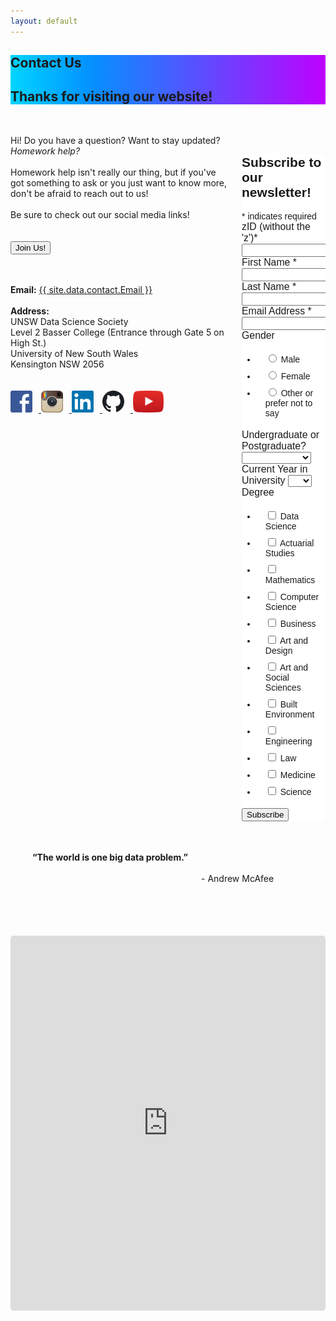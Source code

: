 ```yaml
---
layout: default
---
```

<section class="hero is-info">
    <div class="hero-body" style="background: rgb(1,213,255); background: linear-gradient(90deg, rgba(1,213,255,1) 0%, rgba(4,146,255,1) 25%, rgba(190,1,255,1) 100%);">
        <div class="container">
            <h1 class="title is-1">
                Contact Us
            </h1>
            <h2 class="subtitle is-5">
                Thanks for visiting our website!
            </h2>
        </div>
    </div>
</section>

<!-- Newsletter subscription form styles -->
<style>

ul li {
    /* background-color: green; */
    border-width: 4px 10px 4px 14px;
    border-style: solid;
    border-color: transparent;
}

.form-field-label {
    font-weight: normal;
    font-size: 113%;
}
</style>


<div class="hero-body; container has-text-black">
    <div class="columns is-8 is-variable">
        <div class="column is-half has-text-left"> 
            <p class="is-size-5">
                <br>
                Hi! Do you have a question? Want to stay updated? <i>Homework help?</i>
                <br><br>
                Homework help isn't really our thing, but if you've got something to ask or you just want to know more, don't be afraid to reach out to us!
                <br><br>
                Be sure to check out our social media links!
                <br><br><br>
                <a href="https://forms.gle/hLDY7bAGa1H4CV348" target="_blank">
                    <button class="button is-info is-bold">Join Us!</button></a>
                <br><br><br>
            </p>
            <div>
                <b>Email:</b> <a href="mailto:{{ site.data.contact.Email }}">{{ site.data.contact.Email }}</a>
                <br><br>
                <b>Address:</b><br>
                UNSW Data Science Society<br>
                Level 2 Basser College (Entrance through Gate 5 on High St.)<br>
                University of New South Wales<br>
                Kensington NSW 2056<br>
                <br><br>
            </div>
            <div class="social media">
                <a href="https://www.facebook.com/DataSoc/" target="_blank">
                    <img src="/assets/images/social_media/facebook.png" style="width:35px; margin-right:10px"> </a>
                <a href="https://www.instagram.com/unswdatasoc/" target="_blank">
                    <img src="/assets/images/social_media/instagram.png" style="width:35px; margin-right:10px"> </a>
                <a href="https://au.linkedin.com/company/datasoc" target="_blank">
                    <img src="/assets/images/social_media/linkedin.png" style="width:35px; margin-right:10px"> </a>
                <a href="https://github.com/unswdata/" target="_blank">
                    <img src="/assets/images/social_media/github.png" style="width:35px; margin-right:10px"> </a>
                <a href="https://www.youtube.com/channel/UC5xEG38_Jr0251sMBoj8xwQ" target="_blank">
                    <img src="/assets/images/social_media/youtube.png" style="height:35px"> </a>
                <br><br><br>
            </div>
        </div>
        <div class="column is-5 is-offset-1 has-text-left">
            <br><br>
            <!-- Begin Mailchimp Signup Form -->
            <link href="//cdn-images.mailchimp.com/embedcode/classic-10_7.css" rel="stylesheet" type="text/css">
            <style type="text/css">
                #mc_embed_signup{background:#fff; clear:left; font:14px Helvetica,Arial,sans-serif; }
                /* Add your own Mailchimp form style overrides in your site stylesheet or in this style block.
                We recommend moving this block and the preceding CSS link to the HEAD of your HTML file. */
            </style>
            <div id="mc_embed_signup">
                <form action="https://unswdata.us19.list-manage.com/subscribe/post?u=8dc568d0db37b26ed75ba4d94&amp;id=01f8128da2" method="post" id="mc-embedded-subscribe-form" name="mc-embedded-subscribe-form" class="validate" target="_blank" novalidate>
                    <div id="mc_embed_signup_scroll">
                    <h2>Subscribe to our newsletter!</h2>
                    <div class="indicates-required"><span class="asterisk">*</span> indicates required</div>
                    <div class="mc-field-group size1of2">
                        <label for="mce-MMERGE3"
                        class="form-field-label">zID (without the 'z')<span class="asterisk">*</span></label>
                        <input type="number" name="MMERGE3" class="required" value="" id="mce-MMERGE3">
                    </div>
                    <div class="mc-field-group">
                        <label for="mce-FNAME"
                        class="form-field-label">First Name  <span class="asterisk">*</span></label>
                        <input type="text" value="" name="FNAME" class="required" id="mce-FNAME">
                    </div>
                    <div class="mc-field-group">
                        <label for="mce-LNAME"
                        class="form-field-label">Last Name  <span class="asterisk">*</span></label>
                        <input type="text" value="" name="LNAME" class="required" id="mce-LNAME">
                    </div>
                    <div class="mc-field-group">
                        <label for="mce-EMAIL"
                        class="form-field-label">Email Address  <span class="asterisk">*</span></label>
                        <input type="email" value="" name="EMAIL" class="required email" id="mce-EMAIL">
                    </div>
                    <div class="mc-field-group input-group">
                        <label
                        class="form-field-label">Gender </label>
                        <ul>
                            <li>
                                <input type="radio" value="Male" name="MMERGE4" id="mce-MMERGE4-0">
                                <label for="mce-MMERGE4-0">Male</label>
                            </li>
                            <li>
                                <input type="radio" value="Female" name="MMERGE4" id="mce-MMERGE4-1">
                                <label for="mce-MMERGE4-1">Female</label>
                            </li>
                            <li>
                                <input type="radio" value="Other or prefer not to say" name="MMERGE4" id="mce-MMERGE4-2">
                                <label for="mce-MMERGE4-2">Other or prefer not to say</label>
                            </li>
                        </ul>
                    </div>
                    <div class="mc-field-group">
                        <label for="mce-MMERGE6"
                        class="form-field-label">Undergraduate or Postgraduate? </label>
                        <select name="MMERGE6" class="" id="mce-MMERGE6">
                            <option value=""></option>
                            <option value="Undergraduate">Undergraduate</option>
                            <option value="Postgraduate">Postgraduate</option>
                            <option value="Other">Other</option>
                        </select>
                    </div>
                    <div class="mc-field-group">
                        <label for="mce-MMERGE5"
                        class="form-field-label">Current Year in University </label>
                        <select name="MMERGE5" class="" id="mce-MMERGE5">
                            <option value=""></option>
                            <option value="1">1</option>
                            <option value="2">2</option>
                            <option value="3">3</option>
                            <option value="4">4</option>
                            <option value="5+">5+</option>
                        </select>
                    </div>
                    <div class="mc-field-group input-group">
                        <label
                        class="form-field-label">Degree </label>
                        <ul>
                            <li>
                                <input type="checkbox" value="1" name="group[6286][1]" id="mce-group[6286]-6286-0">
                                <label for="mce-group[6286]-6286-0">Data Science</label>
                            </li>
                            <li>
                                <input type="checkbox" value="2" name="group[6286][2]" id="mce-group[6286]-6286-1">
                                <label for="mce-group[6286]-6286-1">Actuarial Studies</label>
                            </li>
                            <li>
                                <input type="checkbox" value="4" name="group[6286][4]" id="mce-group[6286]-6286-2">
                                <label for="mce-group[6286]-6286-2">Mathematics</label>
                            </li>
                            <li>
                                <input type="checkbox" value="8" name="group[6286][8]" id="mce-group[6286]-6286-3">
                                <label for="mce-group[6286]-6286-3">Computer Science</label>
                            </li>
                            <li>
                                <input type="checkbox" value="16" name="group[6286][16]" id="mce-group[6286]-6286-4">
                                <label for="mce-group[6286]-6286-4">Business</label>
                            </li>
                            <li>
                                <input type="checkbox" value="32" name="group[6286][32]" id="mce-group[6286]-6286-5">
                                <label for="mce-group[6286]-6286-5">Art and Design</label>
                            </li>
                            <li>
                                <input type="checkbox" value="64" name="group[6286][64]" id="mce-group[6286]-6286-6">
                                <label for="mce-group[6286]-6286-6">Art and Social Sciences</label>
                            </li>
                            <li>
                                <input type="checkbox" value="128" name="group[6286][128]" id="mce-group[6286]-6286-7">
                                <label for="mce-group[6286]-6286-7">Built Environment</label>
                            </li>
                            <li>
                                <input type="checkbox" value="256" name="group[6286][256]" id="mce-group[6286]-6286-8">
                                <label for="mce-group[6286]-6286-8">Engineering</label>
                            </li>
                            <li>
                                <input type="checkbox" value="512" name="group[6286][512]" id="mce-group[6286]-6286-9">
                                <label for="mce-group[6286]-6286-9">Law</label>
                            </li>
                            <li>
                                <input type="checkbox" value="1024" name="group[6286][1024]" id="mce-group[6286]-6286-10">
                                <label for="mce-group[6286]-6286-10">Medicine</label>
                            </li>
                            <li>
                                <input type="checkbox" value="2048" name="group[6286][2048]" id="mce-group[6286]-6286-11">
                                <label for="mce-group[6286]-6286-11">Science</label>
                            </li>
                        </ul>
                    </div>
                    <div id="mce-responses" class="clear">
                        <div class="response" id="mce-error-response" style="display:none"></div>
                        <div class="response" id="mce-success-response" style="display:none"></div>
                    </div>
                    <!-- real people should not fill this in and expect good things - do not remove this or risk form bot signups-->
                    <div style="position: absolute; left: -5000px;" aria-hidden="true"><input type="text" name="b_8dc568d0db37b26ed75ba4d94_01f8128da2" tabindex="-1" value=""></div>
                    <div class="clear"><input type="submit" value="Subscribe" name="subscribe" id="mc-embedded-subscribe" class="button"></div>
                    </div>
                </form>
            </div>
            <script type='text/javascript' src='//s3.amazonaws.com/downloads.mailchimp.com/js/mc-validate.js'></script><script type='text/javascript'>(function($) {window.fnames = new Array(); window.ftypes = new Array();fnames[3]='MMERGE3';ftypes[3]='number';fnames[1]='FNAME';ftypes[1]='text';fnames[2]='LNAME';ftypes[2]='text';fnames[0]='EMAIL';ftypes[0]='email';fnames[4]='MMERGE4';ftypes[4]='radio';fnames[6]='MMERGE6';ftypes[6]='dropdown';fnames[5]='MMERGE5';ftypes[5]='dropdown';}(jQuery));var $mcj = jQuery.noConflict(true);</script>
            <!--End mc_embed_signup-->
        </div>
    </div>
    <div class="columns is-centered has-text-white" style="background-image: url('/assets/images/background.png'); border-radius:10px; padding:35px">
        <p class="is-size-3">
            <b>“The world is one big data problem.”</b>
        </p>
        <p class="is-size-5">
            <br><br>
            - Andrew McAfee
            <br>
        </p>
    </div>
    <br><br>
    <div class="columns is-vcentered is-centered">
        <iframe src="https://www.google.com/maps/embed?pb=!1m18!1m12!1m3!1d1668.9917985536565!2d151.23080794983784!3d-33.91658157788042!2m3!1f0!2f0!3f0!3m2!1i1024!2i768!4f13.1!3m3!1m2!1s0x6b12b18c619e5679%3A0x70e6b528f4a64879!2sArc%20%40%20UNSW!5e0!3m2!1sen!2sau!4v1590563340784!5m2!1sen!2sau" width="900" height="600" frameborder="0" style="border-radius:5px;" allowfullscreen="" aria-hidden="false" tabindex="0"></iframe>
    </div>
</div>


